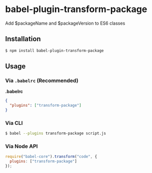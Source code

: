 # babel-plugin-transform-package

Add $packageName and $packageVersion to ES6 classes 

## Installation

```sh
$ npm install babel-plugin-transform-package
```

## Usage

### Via `.babelrc` (Recommended)

**.babelrc**

```json
{
  "plugins": ["transform-package"]
}
```

### Via CLI

```sh
$ babel --plugins transform-package script.js
```

### Via Node API

```javascript
require("babel-core").transform("code", {
  plugins: ["transform-package"]
});
```
